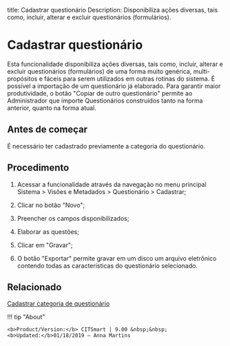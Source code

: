 title: Cadastrar questionário
Description: Disponibiliza ações diversas, tais como, incluir, alterar e excluir questionários (formulários).
# Cadastrar questionário

 Esta funcionalidade disponibiliza ações diversas, tais como, incluir, alterar e
excluir questionários (formulários) de uma forma muito genérica, multi-propósitos
e fáceis para serem utilizados em outras rotinas do sistema. É possível a
importação de um questionário já elaborado. Para garantir maior produtividade, o
botão "Copiar de outro questionário" permite ao Administrador que importe
Questionários construídos tanto na forma anterior, quanto na forma atual.

Antes de começar
--------------------

É necessário ter cadastrado previamente a categoria do questionário.

Procedimento
----------------

1.  Acessar a funcionalidade através da navegação no menu principal Sistema
    \> Visões e Metadados \> Questionário \> Cadastrar;

2.  Clicar no botão "Novo";

3.  Preencher os campos disponibilizados;

4.  Elaborar as questões;

5.  Clicar em "Gravar";

6.  O botão "Exportar" permite gravar em um disco um arquivo eletrônico contendo
    todas as características do questionário selecionado.
 
  
Relacionado
-----------

[Cadastrar categoria de questionário](/pt-br/citsmart-platform-9/platform-administration/questionnaires/questionaires-management/questionnaire-category.html)

!!! tip "About"

    <b>Product/Version:</b> CITSmart | 9.00 &nbsp;&nbsp;
    <b>Updated:</b>01/18/2019 – Anna Martins

